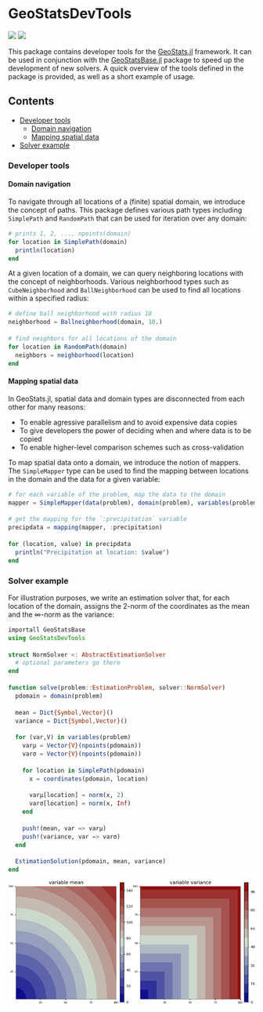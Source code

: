 # GeoStatsDevTools

[![][travis-img]][travis-url] [![][julia-pkg-img]][julia-pkg-url]

This package contains developer tools for the [GeoStats.jl](https://github.com/juliohm/GeoStats.jl)
framework. It can be used in conjunction with the [GeoStatsBase.jl](https://github.com/juliohm/GeoStatsBase.jl)
package to speed up the development of new solvers. A quick overview of the tools defined in the package is
provided, as well as a short example of usage.

## Contents

- [Developer tools](#developer-tools)
  - [Domain navigation](#domain-navigation)
  - [Mapping spatial data](#mapping-spatial-data)
- [Solver example](#solver-example)

### Developer tools

#### Domain navigation

To navigate through all locations of a (finite) spatial domain, we introduce the concept of paths. This package
defines various path types including `SimplePath` and `RandomPath` that can be used for iteration over any domain:

```julia
# prints 1, 2, ..., npoints(domain)
for location in SimplePath(domain)
  println(location)
end
```

At a given location of a domain, we can query neighboring locations with the concept of neighborhoods. Various
neighborhood types such as `CubeNeighborhood` and `BallNeighborhood` can be used to find all locations within a
specified radius:

```julia
# define ball neighborhood with radius 10
neighborhood = Ballneighborhood(domain, 10.)

# find neighbors for all locations of the domain
for location in RandomPath(domain)
  neighbors = neighborhood(location)
end
```

#### Mapping spatial data

In GeoStats.jl, spatial data and domain types are disconnected from each other for many reasons:

- To enable agressive parallelism and to avoid expensive data copies
- To give developers the power of deciding when and where data is to be copied
- To enable higher-level comparison schemes such as cross-validation

To map spatial data onto a domain, we introduce the notion of mappers. The `SimpleMapper` type can be used
to find the mapping between locations in the domain and the data for a given variable:

```julia
# for each variable of the problem, map the data to the domain
mapper = SimpleMapper(data(problem), domain(problem), variables(problem))

# get the mapping for the `:precipitation` variable
precipdata = mapping(mapper, :precipitation)

for (location, value) in precipdata
  println("Precipitation at location: $value")
end
```

### Solver example

For illustration purposes, we write an estimation solver that, for each location of the domain, assigns the
2-norm of the coordinates as the mean and the ∞-norm as the variance:

```julia
importall GeoStatsBase
using GeoStatsDevTools

struct NormSolver <: AbstractEstimationSolver
  # optional parameters go there
end

function solve(problem::EstimationProblem, solver::NormSolver)
  pdomain = domain(problem)

  mean = Dict{Symbol,Vector}()
  variance = Dict{Symbol,Vector}()

  for (var,V) in variables(problem)
    varμ = Vector{V}(npoints(pdomain))
    varσ = Vector{V}(npoints(pdomain))

    for location in SimplePath(pdomain)
      x = coordinates(pdomain, location)

      varμ[location] = norm(x, 2)
      varσ[location] = norm(x, Inf)
    end

    push!(mean, var => varμ)
    push!(variance, var => varσ)
  end

  EstimationSolution(pdomain, mean, variance)
end
```
![NormSolver](docs/NormSolver.png)

[travis-img]: https://travis-ci.org/juliohm/GeoStatsDevTools.jl.svg?branch=master
[travis-url]: https://travis-ci.org/juliohm/GeoStatsDevTools.jl

[julia-pkg-img]: http://pkg.julialang.org/badges/GeoStatsDevTools_0.6.svg
[julia-pkg-url]: http://pkg.julialang.org/?pkg=GeoStatsDevTools

